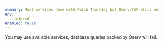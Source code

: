 ```yaml
---
summary: Most services done with Patch Thursday but Qserv/TAP still being worked on
env:
  - idfprod
enabled: false
---
```


You may use available services, database queries backed by Qserv will fail.
